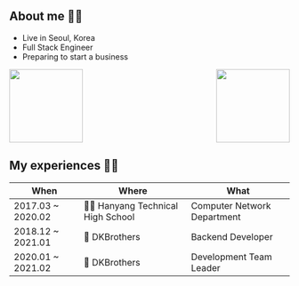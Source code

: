 ## About me 🙋‍♂️
* Live in Seoul, Korea
* Full Stack Engineer
* Preparing to start a business

<img height="132px" src="https://github-readme-stats.vercel.app/api/top-langs/?username=kentakang&langs_count=10&layout=compact"><img align="right" height="132px" src="https://github-readme-solvedac.hyp3rflow.vercel.app/api/?handle=kentakang">

## My experiences 🧑‍💻

| When | Where | What |
| ---- | ----- | ---- |
| 2017.03 ~ 2020.02 | 🧑‍🎓 Hanyang Technical High School | Computer Network Department |
| 2018.12 ~ 2021.01 | 🏢 DKBrothers | Backend Developer |
| 2020.01 ~ 2021.02 | 🏢 DKBrothers | Development Team Leader |
